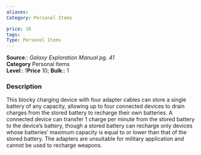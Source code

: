 ```yaml
---
aliases: 
Category: Personel Items

price: 10
tags: 
Type: Personel Items
---
```

**Source**:: _Galaxy Exploration Manual pg. 41_  
**Category** Personal Items  
**Level**:: 1**Price** 10; **Bulk**:: 1

### Description

This blocky charging device with four adapter cables can store a single battery of any capacity, allowing up to four connected devices to drain charges from the stored battery to recharge their own batteries. A connected device can transfer 1 charge per minute from the stored battery to the device’s battery, though a stored battery can recharge only devices whose batteries’ maximum capacity is equal to or lower than that of the stored battery. The adapters are unsuitable for military application and cannot be used to recharge weapons.
